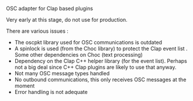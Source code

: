OSC adapter for Clap based plugins

Very early at this stage, do not use for production.

There are various issues :

- The oscpkt library used for OSC communications is outdated
- A spinlock is used (from the Choc library) to protect the Clap event list
. Some other dependencies on Choc (text processing)
- Dependency on the Clap C++ helper library (for the event list). Perhaps not a big deal since
C++ Clap plugins are likely to use that anyway.
- Not many OSC message types handled
- No outbound communications, this only receives OSC messages at the moment
- Error handling is not adequate
